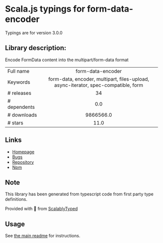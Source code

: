 
# Scala.js typings for form-data-encoder

Typings are for version 3.0.0

## Library description:
Encode FormData content into the multipart/form-data format

|                    |                 |
| ------------------ | :-------------: |
| Full name          | form-data-encoder |
| Keywords           | form-data, encoder, multipart, files-upload, async-iterator, spec-compatible, form |
| # releases         | 34 |
| # dependents       | 0.0 |
| # downloads        | 9866566.0 |
| # stars            | 11.0 |

## Links
- [Homepage](https://github.com/octet-stream/form-data-encoder#readme)
- [Bugs](https://github.com/octet-stream/form-data-encoder/issues)
- [Repository](https://github.com/octet-stream/form-data-encoder)
- [Npm](https://www.npmjs.com/package/form-data-encoder)
    


## Note
This library has been generated from typescript code from first party type definitions.

Provided with :purple_heart: from [ScalablyTyped](https://github.com/oyvindberg/ScalablyTyped)

## Usage
See [the main readme](../../readme.md) for instructions.


